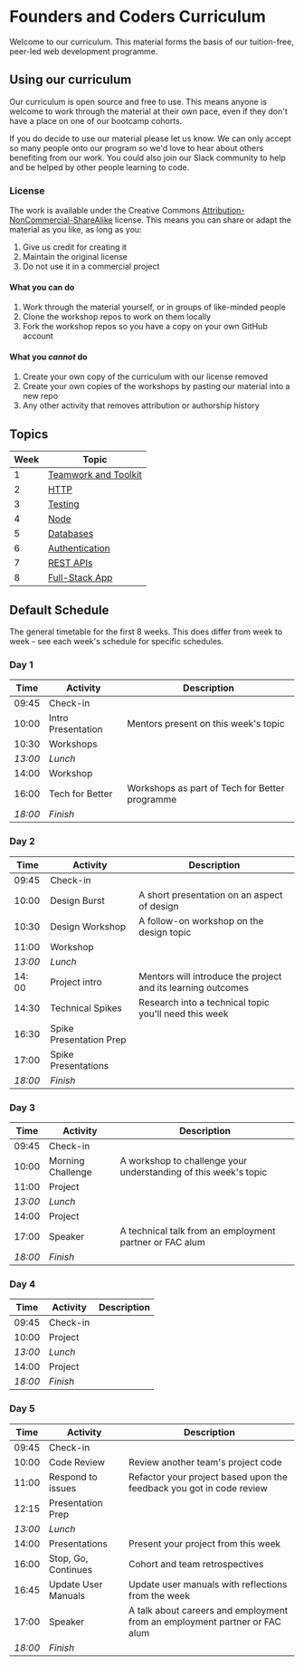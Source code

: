 # Founders and Coders Curriculum

Welcome to our curriculum. This material forms the basis of our tuition-free, peer-led web development programme.

## Using our curriculum

Our curriculum is open source and free to use. This means anyone is welcome to work through the material at their own pace, even if they don't have a place on one of our bootcamp cohorts.

If you do decide to use our material please let us know. We can only accept so many people onto our program so we'd love to hear about others benefiting from our work. You could also join our Slack community to help and be helped by other people learning to code.

### License

The work is available under the Creative Commons [Attribution-NonCommercial-ShareAlike](https://creativecommons.org/licenses/by-nc-sa/4.0/) license. This means you can share or adapt the material as you like, as long as you:

1. Give us credit for creating it
1. Maintain the original license
1. Do not use it in a commercial project

#### What you can do

1. Work through the material yourself, or in groups of like-minded people
1. Clone the workshop repos to work on them locally
1. Fork the workshop repos so you have a copy on your own GitHub account

#### What you _cannot_ do

1. Create your own copy of the curriculum with our license removed
1. Create your own copies of the workshops by pasting our material into a new repo
1. Any other activity that removes attribution or authorship history

## Topics

| Week | Topic                                        |
| ---- | -------------------------------------------- |
| 1    | [Teamwork and Toolkit](./week-1/schedule.md) |
| 2    | [HTTP](./week-2/schedule.md)                 |
| 3    | [Testing](./week-3/schedule.md)              |
| 4    | [Node](./week-4/schedule.md)                 |
| 5    | [Databases](./week-5/schedule.md)            |
| 6    | [Authentication](./week-6/schedule.md)       |
| 7    | [REST APIs](./week-7/schedule.md)            |
| 8    | [Full-Stack App](./week-8/schedule.md)       |

## Default Schedule

The general timetable for the first 8 weeks. This does differ from week to week - see each week's schedule for specific schedules.

### Day 1

| Time    | Activity           | Description                                    |
| ------- | ------------------ | ---------------------------------------------- |
| 09:45   | Check-in           |                                                |
| 10:00   | Intro Presentation | Mentors present on this week's topic           |
| 10:30   | Workshops          |                                                |
| _13:00_ | _Lunch_            |                                                |
| 14:00   | Workshop           |                                                |
| 16:00   | Tech for Better    | Workshops as part of Tech for Better programme |
| _18:00_ | _Finish_           |                                                |

### Day 2

| Time    | Activity                | Description                                                  |
| ------- | ----------------------- | ------------------------------------------------------------ |
| 09:45   | Check-in                |                                                              |
| 10:00   | Design Burst            | A short presentation on an aspect of design                  |
| 10:30   | Design Workshop         | A follow-on workshop on the design topic                     |
| 11:00   | Workshop                |                                                              |
| _13:00_ | _Lunch_                 |                                                              |
| 14: 00  | Project intro           | Mentors will introduce the project and its learning outcomes |
| 14:30   | Technical Spikes        | Research into a technical topic you'll need this week        |
| 16:30   | Spike Presentation Prep |                                                              |
| 17:00   | Spike Presentations     |                                                              |
| _18:00_ | _Finish_                |                                                              |

### Day 3

| Time    | Activity          | Description                                                     |
| ------- | ----------------- | --------------------------------------------------------------- |
| 09:45   | Check-in          |                                                                 |
| 10:00   | Morning Challenge | A workshop to challenge your understanding of this week's topic |
| 11:00   | Project           |                                                                 |
| _13:00_ | _Lunch_           |                                                                 |
| 14:00   | Project           |                                                                 |
| 17:00   | Speaker           | A technical talk from an employment partner or FAC alum         |
| _18:00_ | _Finish_          |                                                                 |

### Day 4

| Time    | Activity | Description |
| ------- | -------- | ----------- |
| 09:45   | Check-in |             |
| 10:00   | Project  |             |
| _13:00_ | _Lunch_  |             |
| 14:00   | Project  |             |
| _18:00_ | _Finish_ |             |

### Day 5

| Time    | Activity            | Description                                                                |
| ------- | ------------------- | -------------------------------------------------------------------------- |
| 09:45   | Check-in            |                                                                            |
| 10:00   | Code Review         | Review another team's project code                                         |
| 11:00   | Respond to issues   | Refactor your project based upon the feedback you got in code review       |
| 12:15   | Presentation Prep   |                                                                            |
| _13:00_ | _Lunch_             |                                                                            |
| 14:00   | Presentations       | Present your project from this week                                        |
| 16:00   | Stop, Go, Continues | Cohort and team retrospectives                                             |
| 16:45   | Update User Manuals | Update user manuals with reflections from the week                         |
| 17:00   | Speaker             | A talk about careers and employment from an employment partner or FAC alum |
| _18:00_ | _Finish_            |                                                                            |
